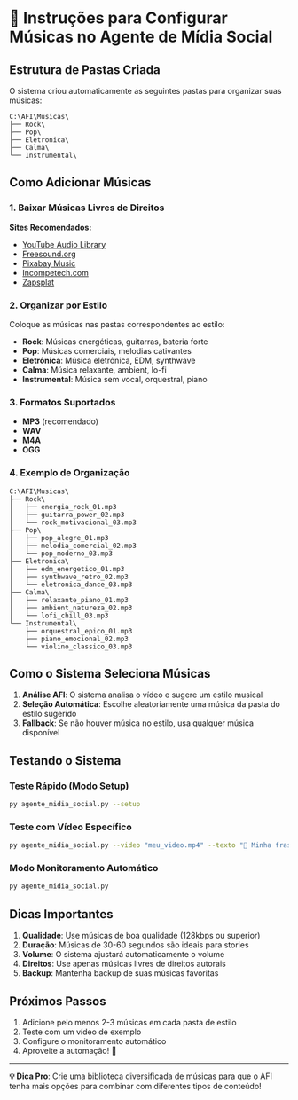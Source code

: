 # 🎵 Instruções para Configurar Músicas no Agente de Mídia Social

## Estrutura de Pastas Criada

O sistema criou automaticamente as seguintes pastas para organizar suas músicas:

```
C:\AFI\Musicas\
├── Rock\
├── Pop\
├── Eletronica\
├── Calma\
└── Instrumental\
```

## Como Adicionar Músicas

### 1. Baixar Músicas Livres de Direitos

**Sites Recomendados:**
- [YouTube Audio Library](https://studio.youtube.com/channel/UCuAXFkgsw1L7xaCfnd5JJOw/music)
- [Freesound.org](https://freesound.org/)
- [Pixabay Music](https://pixabay.com/music/)
- [Incompetech.com](https://incompetech.com/)
- [Zapsplat](https://www.zapsplat.com/)

### 2. Organizar por Estilo

Coloque as músicas nas pastas correspondentes ao estilo:

- **Rock**: Músicas energéticas, guitarras, bateria forte
- **Pop**: Músicas comerciais, melodias cativantes
- **Eletrônica**: Música eletrônica, EDM, synthwave
- **Calma**: Música relaxante, ambient, lo-fi
- **Instrumental**: Música sem vocal, orquestral, piano

### 3. Formatos Suportados

- **MP3** (recomendado)
- **WAV**
- **M4A**
- **OGG**

### 4. Exemplo de Organização

```
C:\AFI\Musicas\
├── Rock\
│   ├── energia_rock_01.mp3
│   ├── guitarra_power_02.mp3
│   └── rock_motivacional_03.mp3
├── Pop\
│   ├── pop_alegre_01.mp3
│   ├── melodia_comercial_02.mp3
│   └── pop_moderno_03.mp3
├── Eletronica\
│   ├── edm_energetico_01.mp3
│   ├── synthwave_retro_02.mp3
│   └── eletronica_dance_03.mp3
├── Calma\
│   ├── relaxante_piano_01.mp3
│   ├── ambient_natureza_02.mp3
│   └── lofi_chill_03.mp3
└── Instrumental\
    ├── orquestral_epico_01.mp3
    ├── piano_emocional_02.mp3
    └── violino_classico_03.mp3
```

## Como o Sistema Seleciona Músicas

1. **Análise AFI**: O sistema analisa o vídeo e sugere um estilo musical
2. **Seleção Automática**: Escolhe aleatoriamente uma música da pasta do estilo sugerido
3. **Fallback**: Se não houver música no estilo, usa qualquer música disponível

## Testando o Sistema

### Teste Rápido (Modo Setup)
```bash
py agente_midia_social.py --setup
```

### Teste com Vídeo Específico
```bash
py agente_midia_social.py --video "meu_video.mp4" --texto "🚀 Minha frase!"
```

### Modo Monitoramento Automático
```bash
py agente_midia_social.py
```

## Dicas Importantes

1. **Qualidade**: Use músicas de boa qualidade (128kbps ou superior)
2. **Duração**: Músicas de 30-60 segundos são ideais para stories
3. **Volume**: O sistema ajustará automaticamente o volume
4. **Direitos**: Use apenas músicas livres de direitos autorais
5. **Backup**: Mantenha backup de suas músicas favoritas

## Próximos Passos

1. Adicione pelo menos 2-3 músicas em cada pasta de estilo
2. Teste com um vídeo de exemplo
3. Configure o monitoramento automático
4. Aproveite a automação! 🤖

---

**💡 Dica Pro**: Crie uma biblioteca diversificada de músicas para que o AFI tenha mais opções para combinar com diferentes tipos de conteúdo!